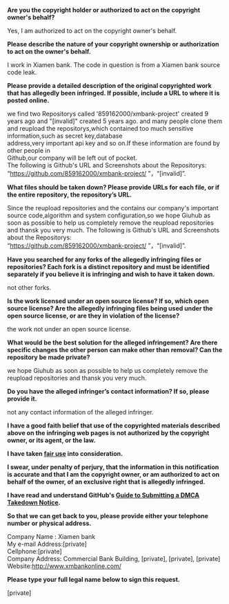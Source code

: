 **Are you the copyright holder or authorized to act on the copyright owner's behalf?**

Yes, I am authorized to act on the copyright owner's behalf.

**Please describe the nature of your copyright ownership or authorization to act on the owner's behalf.**

I work in Xiamen bank. The code in question is from a Xiamen bank source code leak.

**Please provide a detailed description of the original copyrighted work that has allegedly been infringed. If possible, include a URL to where it is posted online.**

we find two Repositorys called '859162000/xmbank-project' created 9 years ago and "[invalid]" created 5 years ago. and many people clone them and reupload the repositorys,which contained too much sensitive information,such as secret key,database  
address,very important api key and so on.If these information are found by other people in  
Github,our company will be left out of pocket.  
The following is Github's URL and Screenshots about the Repositorys:  
“https://github.com/859162000/xmbank-project/ ”，“[invalid]”.  

**What files should be taken down? Please provide URLs for each file, or if the entire repository, the repository’s URL.**

Since the reupload repositories and the contains our company's important source code,algorithm and system configuration,so we hope Giuhub as soon as possible to help us completely remove the reupload repositories and thansk you very much.
The following is Github's URL and Screenshots about the Repositorys:  
“https://github.com/859162000/xmbank-project/ ”，“[invalid]”.

**Have you searched for any forks of the allegedly infringing files or repositories? Each fork is a distinct repository and must be identified separately if you believe it is infringing and wish to have it taken down.**

not other forks.

**Is the work licensed under an open source license? If so, which open source license? Are the allegedly infringing files being used under the open source license, or are they in violation of the license?**

the work not under an open source license.

**What would be the best solution for the alleged infringement? Are there specific changes the other person can make other than removal? Can the repository be made private?**

we hope Giuhub as soon as possible to help us completely remove the reupload repositories and thansk you very much.

**Do you have the alleged infringer’s contact information? If so, please provide it.**

not any contact information of the alleged infringer.

**I have a good faith belief that use of the copyrighted materials described above on the infringing web pages is not authorized by the copyright owner, or its agent, or the law.**

**I have taken <a href="https://www.lumendatabase.org/topics/22">fair use</a> into consideration.**

**I swear, under penalty of perjury, that the information in this notification is accurate and that I am the copyright owner, or am authorized to act on behalf of the owner, of an exclusive right that is allegedly infringed.**

**I have read and understand GitHub's <a href="https://docs.github.com/articles/guide-to-submitting-a-dmca-takedown-notice/">Guide to Submitting a DMCA Takedown Notice</a>.**

**So that we can get back to you, please provide either your telephone number or physical address.**

Company Name : Xiamen bank  
My e-mail Address:[private]  
Cellphone:[private]  
Company Address: Commercial Bank Building, [private], [private], [private]
Website:http://www.xmbankonline.com/

**Please type your full legal name below to sign this request.**

[private]
